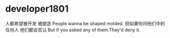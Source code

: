 # developer1801
人都希望被开发 被塑造
People wanna be shaped molded.
但如果你问他们中的任何人 他们都会否认
But if you asked any of them.They'd deny it.
